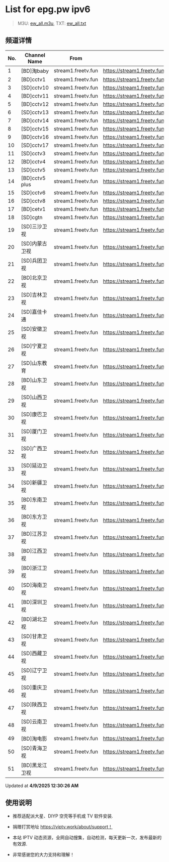 # List for **epg.pw ipv6**

> M3U: [ew_all.m3u](./ew_all.m3u ), TXT: [ew_all.txt](./txt/ew_all.txt )

## 频道详情

| No. | Channel Name | From | Source |
| --- | ------------ | ---- | ------ |
| 1 | [BD]淘baby | stream1.freetv.fun | <https://stream1.freetv.fun/af199a835084f320127c38dc51658dca81cf14b9dca2c32ded0c128ee0b53899.m3u8> |
| 2 | [BD]cctv1 | stream1.freetv.fun | <https://stream1.freetv.fun/132a9fd62e230e69c0903efffd87d4cc94d427095062cd2797364d89f478034b.m3u8> |
| 3 | [SD]cctv10 | stream1.freetv.fun | <https://stream1.freetv.fun/3e39f33886213476694e1078c0b1eed5448854f030eeaa27b8456398a38e115b.m3u8> |
| 4 | [BD]cctv11 | stream1.freetv.fun | <https://stream1.freetv.fun/c23a4f52a9d9d0b34759b80498722011be190bd0d11d4425312946cb5f42cc75.m3u8> |
| 5 | [BD]cctv12 | stream1.freetv.fun | <https://stream1.freetv.fun/42b9da7874bd097fc9b95c08d837ddb299c57b1ac31f0f0a65c40e1e3754fe64.m3u8> |
| 6 | [SD]cctv13 | stream1.freetv.fun | <https://stream1.freetv.fun/85f23fdf2b656f5b7ae368f7b615ef3b6333d5583743534e79ba9fda21988b35.m3u8> |
| 7 | [BD]cctv14 | stream1.freetv.fun | <https://stream1.freetv.fun/83461ebfd58cb4e8f2b1f8582cec3c09dfaf945443cc97f13750342a92d55b41.m3u8> |
| 8 | [SD]cctv15 | stream1.freetv.fun | <https://stream1.freetv.fun/f5c27d1a459fea9505fe0eaff71c5f8b814a01876be632f11f1251180cd55f9b.m3u8> |
| 9 | [BD]cctv16 | stream1.freetv.fun | <https://stream1.freetv.fun/88432130a32875dc03aab0604ff31c6291c75f22b58243882c6a2b0059b9289f.m3u8> |
| 10 | [SD]cctv17 | stream1.freetv.fun | <https://stream1.freetv.fun/0bb290147c22b8826e5d7176cb9e65abec715d40a65692c2a5f0bd4b90075707.m3u8> |
| 11 | [SD]cctv3 | stream1.freetv.fun | <https://stream1.freetv.fun/402f7ef23bdc0f37b7c76b114d7167bb4228d5b525a0de2140f63127c085c1c7.m3u8> |
| 12 | [BD]cctv4 | stream1.freetv.fun | <https://stream1.freetv.fun/3608077903f414206083459a194ad0afafbbc87556755b042a0d675e387be6c7.m3u8> |
| 13 | [SD]cctv5 | stream1.freetv.fun | <https://stream1.freetv.fun/5e8c1e3a97a30f74d4a12db63254feca462e6dc5d0b668092ce1315d96d67613.m3u8> |
| 14 | [BD]cctv5 plus | stream1.freetv.fun | <https://stream1.freetv.fun/0affc85b808124f239fc1a50c7c975da538a17c2def9b78d7d73d596e5d4bff3.m3u8> |
| 15 | [SD]cctv6 | stream1.freetv.fun | <https://stream1.freetv.fun/b75cfd695ddc84c54335dd9764e01baf47d0b248758dd18e70b4f93f8249fc49.m3u8> |
| 16 | [SD]cctv8 | stream1.freetv.fun | <https://stream1.freetv.fun/d4735f1f761ea33c83e2a22929a80fefcb9298f8f47cda8651c62077854306b2.m3u8> |
| 17 | [BD]cetv1 | stream1.freetv.fun | <https://stream1.freetv.fun/f3ae1dadd66863a3d8d2d948a4ab7ee00b38a1bc8bcfac8b6b51cd210d5fcf2e.m3u8> |
| 18 | [SD]cgtn | stream1.freetv.fun | <https://stream1.freetv.fun/a702c44b06116aca1f55bf5a48a9f1127c049e1caabd50d8fe9e768e2b36d89c.m3u8> |
| 19 | [SD]三沙卫视 | stream1.freetv.fun | <https://stream1.freetv.fun/2a5dac9321f1a32d70a91b4c7f5751748dd9a2090a355367ae1ece84a703d1e1.m3u8> |
| 20 | [SD]内蒙古卫视 | stream1.freetv.fun | <https://stream1.freetv.fun/5449f2d57a27706d5b13071efab41c175da68c2cc31af7c2734df6d796390d65.m3u8> |
| 21 | [SD]兵团卫视 | stream1.freetv.fun | <https://stream1.freetv.fun/36831937718ba4e1f912e9bf86deb84bdc7a968e890d2942df1ea4acf338d5f4.m3u8> |
| 22 | [BD]北京卫视 | stream1.freetv.fun | <https://stream1.freetv.fun/c8c77c727bad7d32c9cc6ef58168147b4b7155f420a8a7b69878a371fc3ea80b.m3u8> |
| 23 | [SD]吉林卫视 | stream1.freetv.fun | <https://stream1.freetv.fun/187c6a9330472227e777f25137bc07b4ab04604b41295a959050d0d726fbce0d.m3u8> |
| 24 | [SD]嘉佳卡通 | stream1.freetv.fun | <https://stream1.freetv.fun/6d228187385d7b8b5b6894f6e0900e4440338aff3e12e1c0c3677a7f2e37667e.m3u8> |
| 25 | [SD]安徽卫视 | stream1.freetv.fun | <https://stream1.freetv.fun/9b5b5c5949d83212b8aea9804acf7e7824ec7953c35179389e75c9cd358573e8.m3u8> |
| 26 | [SD]宁夏卫视 | stream1.freetv.fun | <https://stream1.freetv.fun/5b1c9dac9813c114b3edb5a667d5def01e6dc960f1b9ca0fd3f45cb78fc633c9.m3u8> |
| 27 | [SD]山东教育 | stream1.freetv.fun | <https://stream1.freetv.fun/b1bd7913438b6350feca021e3e41832892282541c705d12d334cb777cfeeecc4.m3u8> |
| 28 | [BD]山东卫视 | stream1.freetv.fun | <https://stream1.freetv.fun/a601d199d151cb304d3b5bbfd8b0dcd0c0fcbfa73acd23894c79f71ec62fec45.m3u8> |
| 29 | [SD]山西卫视 | stream1.freetv.fun | <https://stream1.freetv.fun/7e43959358e81a0ca3a6e6d1fd525828e38663e984b246273c3cfe09bf78ba33.m3u8> |
| 30 | [SD]康巴卫视 | stream1.freetv.fun | <https://stream1.freetv.fun/30e3f6648c93a8e9efdab51a89c38e6049be4f6c8d7231628ae06486b3816dfd.m3u8> |
| 31 | [SD]厦门卫视 | stream1.freetv.fun | <https://stream1.freetv.fun/dbed63a86040718ec58da63619796d31e0af9afacda7aedd1423aa1af946a7b9.m3u8> |
| 32 | [SD]广西卫视 | stream1.freetv.fun | <https://stream1.freetv.fun/271a909ddad66dfa43772cc1417a4dd194422b416fc07c40869e434a63376b6d.m3u8> |
| 33 | [SD]延边卫视 | stream1.freetv.fun | <https://stream1.freetv.fun/16de456ee9929c663a88f2945325319ab66c8c1a4972a8f4af091cff5b650e66.m3u8> |
| 34 | [SD]新疆卫视 | stream1.freetv.fun | <https://stream1.freetv.fun/8044f4ce146b3e6942c336645fcffa57c866cfbd5bd39857d07aba6ebf16d8d9.m3u8> |
| 35 | [BD]东南卫视 | stream1.freetv.fun | <https://stream1.freetv.fun/3295cda97e0d5804a6d7c4564289a50935677efa5f12de03bfe6d34e73109b04.m3u8> |
| 36 | [BD]东方卫视 | stream1.freetv.fun | <https://stream1.freetv.fun/7e289f331f52384fae58e2989a59322326324c8031a19553720d72e60bbfe02c.m3u8> |
| 37 | [BD]江苏卫视 | stream1.freetv.fun | <https://stream1.freetv.fun/4bf2d436b083bc2ebdbd32bac75cf9438f6378dbfde580191611151fcfff85de.m3u8> |
| 38 | [BD]江西卫视 | stream1.freetv.fun | <https://stream1.freetv.fun/89466e8806ac91fe9e047d3482b2e4a8b424dccceea5cfe01aa6bca0c7177502.m3u8> |
| 39 | [BD]浙江卫视 | stream1.freetv.fun | <https://stream1.freetv.fun/95fb19e6989250afd84f3d2d0a0eabb04afb6b2b12c0d06220aa76027bd50356.m3u8> |
| 40 | [SD]海南卫视 | stream1.freetv.fun | <https://stream1.freetv.fun/88ce9949660efb3e94cf208ff5bb4fa81f296b80fcfb50d09df87c28949e10a0.m3u8> |
| 41 | [BD]深圳卫视 | stream1.freetv.fun | <https://stream1.freetv.fun/4ed655f1d1af7f8c33f44b669f7c406c14598b23f2a6757c8ac938679ce9361a.m3u8> |
| 42 | [BD]湖北卫视 | stream1.freetv.fun | <https://stream1.freetv.fun/ad8be29660967de48104cbb5d876a9433f1f631482a401cb0a30e263ce9f339c.m3u8> |
| 43 | [SD]甘肃卫视 | stream1.freetv.fun | <https://stream1.freetv.fun/af10d63ec7a9c20050b6367c0d8add663bddae804387f2f3df4ff9f0e6ecf4e9.m3u8> |
| 44 | [SD]西藏卫视 | stream1.freetv.fun | <https://stream1.freetv.fun/4d0d74508a9173492e3b5026ae8d650f2a2cf31703b3020a5c3967301183e2b9.m3u8> |
| 45 | [SD]辽宁卫视 | stream1.freetv.fun | <https://stream1.freetv.fun/3cc6c0a2e7553ce09967f12e01ff116cee1a97815ff1159fc77cbbee4df48168.m3u8> |
| 46 | [SD]重庆卫视 | stream1.freetv.fun | <https://stream1.freetv.fun/ad49d819eef31d583493cdaa6c4bc6ef9efbd5e7185d508675fb96bb81847051.m3u8> |
| 47 | [SD]陕西卫视 | stream1.freetv.fun | <https://stream1.freetv.fun/f210bcfec60aa45ed9c724bf4c7abefcdfb41c589ada322aebc5cdc3ae6dc420.m3u8> |
| 48 | [SD]云南卫视 | stream1.freetv.fun | <https://stream1.freetv.fun/5c1b012bdfc193530a45e7be5aa5f0076412082c35610cc3466727b7512b9353.m3u8> |
| 49 | [BD]淘电影 | stream1.freetv.fun | <https://stream1.freetv.fun/0beb38c048edd201d36f6520aa4c0bcc5aec8e1be2c9de410136055d0982fd67.m3u8> |
| 50 | [SD]青海卫视 | stream1.freetv.fun | <https://stream1.freetv.fun/8ede28fb8d35f118c93237f2d33a4c868a55539a4ee87af0031f8b5a03683523.m3u8> |
| 51 | [BD]黑龙江卫视 | stream1.freetv.fun | <https://stream1.freetv.fun/faaa180e5dde3f3454cfd09bbcaafe76cfa251c0baf0593632713bf3301e3b59.m3u8> |

Updated at **4/9/2025 12:30:26 AM**

## 使用说明

- 推荐适配派大星、DIYP 空壳等手机或 TV 软件安装.

- 捐赠打赏地址 <https://viptv.work/about/support！>

- 本站 IPTV 动态资源，全网自动搜集，自动检测，每天更新一次，发布最新的有效源.

- 非常感谢您的大力支持和理解！
